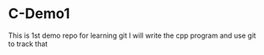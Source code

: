 # C-Demo1
This is 1st demo repo for learning git
I will write the cpp program and use git to track that
